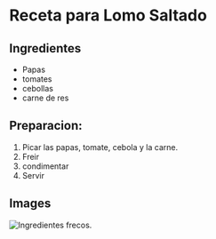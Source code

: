 

# Receta para Lomo Saltado
## Ingredientes

* Papas
* tomates
* cebollas
* carne de res

## Preparacion:


1. Picar las papas, tomate, cebola y la carne.
2. Freir 
3. condimentar
4. Servir




## Images

![Ingredientes frecos.](https://peruspecialtytours.com/wp-content/uploads/2024/07/image-1024x683.png")
